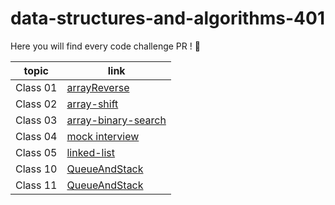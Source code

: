 # data-structures-and-algorithms-401

Here you will find every code challenge PR ! 💙

 topic          | link  |
| ------------- | ------------- |
| Class 01 |  [arrayReverse](https://github.com/Reham-401-advanced-javascript/data-structures-and-algorithms-401/pull/1)  
| Class 02 | [array-shift](https://github.com/Reham-401-advanced-javascript/data-structures-and-algorithms-401/pull/5)  |
| Class 03 | [array-binary-search](https://github.com/Reham-401-advanced-javascript/data-structures-and-algorithms-401/pull/6)  |
| Class 04 |  [mock interview](https://github.com/Reham-401-advanced-javascript/data-structures-and-algorithms-401/pull/8)  
| Class 05 |  [linked-list](https://github.com/Reham-401-advanced-javascript/data-structures-and-algorithms-401/pull/7)  |
| Class 10|  [QueueAndStack](https://github.com/Reham-401-advanced-javascript/data-structures-and-algorithms-401/pull/12)  |
| Class 11|  [QueueAndStack](https://github.com/Reham-401-advanced-javascript/data-structures-and-algorithms-401/pull/13)  |

